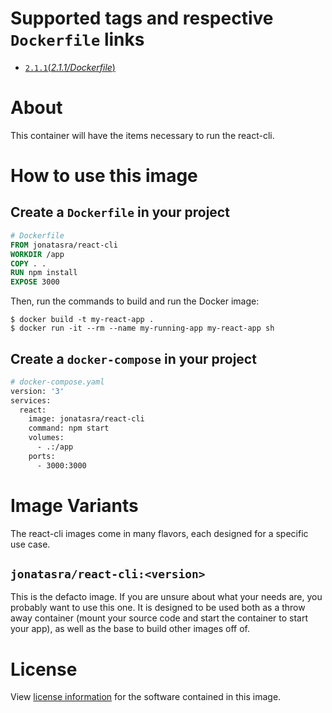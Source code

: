 # Supported tags and respective `Dockerfile` links

- [`2.1.1`(*2.1.1/Dockerfile*)](https://github.com/johnt1000/docker-react-cli/blob/2.1.1/Dockerfile)

# About

This container will have the items necessary to run the react-cli.

# How to use this image

## Create a `Dockerfile` in your project

```dockerfile
# Dockerfile
FROM jonatasra/react-cli
WORKDIR /app
COPY . .
RUN npm install
EXPOSE 3000
```

Then, run the commands to build and run the Docker image:

```console
$ docker build -t my-react-app .
$ docker run -it --rm --name my-running-app my-react-app sh
```

## Create a `docker-compose` in your project

```dockerfile
# docker-compose.yaml
version: '3'
services:
  react:
    image: jonatasra/react-cli
    command: npm start
    volumes:
      - .:/app
    ports:
      - 3000:3000
```

# Image Variants
The react-cli images come in many flavors, each designed for a specific use case.

## `jonatasra/react-cli:<version>`

This is the defacto image. If you are unsure about what your needs are, you probably want to use
this one. It is designed to be used both as a throw away container (mount your source code and start
the container to start your app), as well as the base to build other images off of.

# License
View [license information](https://github.com/johnt1000/docker-react-cli/blob/master/LICENSE) for the software contained in this image.